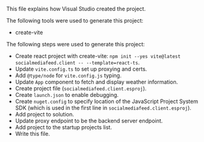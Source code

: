 This file explains how Visual Studio created the project.

The following tools were used to generate this project:
- create-vite

The following steps were used to generate this project:
- Create react project with create-vite: `npm init --yes vite@latest socialmediafeed.client -- --template=react-ts`.
- Update `vite.config.ts` to set up proxying and certs.
- Add `@type/node` for `vite.config.js` typing.
- Update `App` component to fetch and display weather information.
- Create project file (`socialmediafeed.client.esproj`).
- Create `launch.json` to enable debugging.
- Create `nuget.config` to specify location of the JavaScript Project System SDK (which is used in the first line in `socialmediafeed.client.esproj`).
- Add project to solution.
- Update proxy endpoint to be the backend server endpoint.
- Add project to the startup projects list.
- Write this file.
